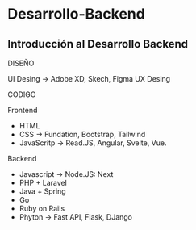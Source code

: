 # Desarrollo-Backend
Introducción al Desarrollo Backend
----
DISEÑO

UI Desing -> Adobe XD, Skech, Figma
UX Desing

CODIGO

Frontend
  - HTML
  - CSS -> Fundation, Bootstrap, Tailwind
  - JavaScritp -> Read.JS, Angular, Svelte, Vue.

Backend
  - Javascript -> Node.JS:  Next
  - PHP + Laravel
  - Java + Spring
  - Go
  - Ruby on Rails
  - Phyton -> Fast API, Flask, DJango
